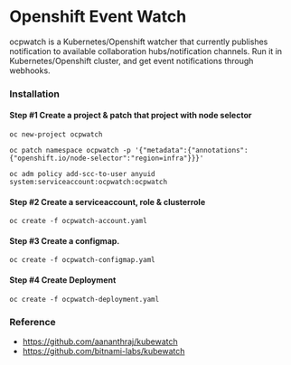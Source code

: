 # Openshift Event Watch
ocpwatch is a Kubernetes/Openshift watcher that currently publishes notification to available collaboration hubs/notification channels. Run it in Kubernetes/Openshift cluster, and get event notifications through webhooks.

### Installation

#### Step #1 Create a project & patch that project with node selector

```
oc new-project ocpwatch

oc patch namespace ocpwatch -p '{"metadata":{"annotations":{"openshift.io/node-selector":"region=infra"}}}'

oc adm policy add-scc-to-user anyuid system:serviceaccount:ocpwatch:ocpwatch
```

#### Step #2 Create a serviceaccount, role & clusterrole

```oc create -f ocpwatch-account.yaml```

#### Step #3 Create a configmap.

```
oc create -f ocpwatch-configmap.yaml
```
#### Step #4 Create Deployment

```oc create -f ocpwatch-deployment.yaml```

### Reference

- https://github.com/aananthraj/kubewatch 
- https://github.com/bitnami-labs/kubewatch 
